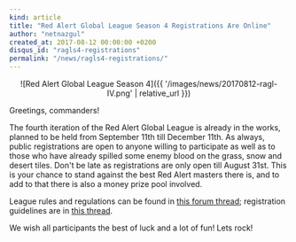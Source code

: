 ```yaml
---
kind: article
title: "Red Alert Global League Season 4 Registrations Are Online"
author: "netnazgul"
created_at: 2017-08-12 00:00:00 +0200
disqus_id: "ragls4-registrations"
permalink: "/news/ragls4-registrations/"
---
```


<div style="text-align:center" markdown="1">
![Red Alert Global League Season 4]({{ '/images/news/20170812-ragl-IV.png' | relative_url }})
</div>

Greetings, commanders!

The fourth iteration of the Red Alert Global League is already in the works, planned to be held from September 11th till December 11th. As always, public registrations are open to anyone willing to participate as well as to those who have already spilled some enemy blood on the grass, snow and desert tiles. Don't be late as registrations are only open till August 31st. This is your chance to stand against the best Red Alert masters there is, and to add to that there is also a money prize pool involved.

League rules and regulations can be found in [this forum thread](https://forum.openra.net/viewtopic.php?t=20234); registration guidelines are in [this thread](https://forum.openra.net/viewtopic.php?t=20235).

We wish all participants the best of luck and a lot of fun! Lets rock!